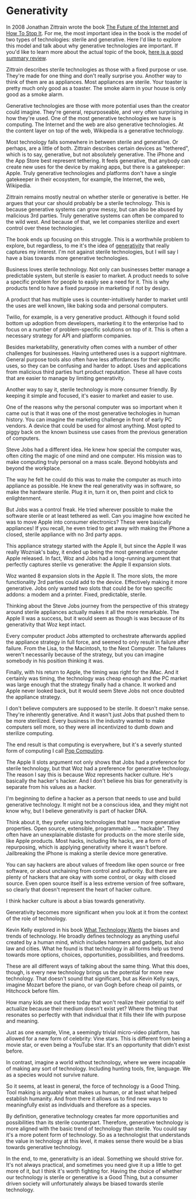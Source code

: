 # Generativity

In 2008 Jonathan Zittrain wrote the book [The Future of the Internet and How To Stop It](http://www.amazon.com/gp/product/B0089EHNC2/). For me, the most important idea in the book is the model of two types of technologies: sterile and generative. Here I'd like to explore this model and talk about why generative technologies are important. If you'd like to learn more about the actual topic of the book, [here is a good summary review](http://boingboing.net/2008/07/23/zittrains-the-future.html). 

Zittrain describes sterile technologies as those with a fixed purpose or use. They're made for one thing and don't really surprise you. Another way to think of them are as appliances. Most appliances are sterile. Your toaster is pretty much only good as a toaster. The smoke alarm in your house is only good as a smoke alarm. 

Generative technologies are those with more potential uses than the creator could imagine. They're general, repurposeable, and very often surprising in how they're used. One of the most generative technologies we have is computing. The Internet and the web are also generative technologies. At the content layer on top of the web, Wikipedia is a generative technology. 

Most technology falls somewhere in between sterile and generative. Or perhaps, are a little of both. Zittrain describes certain devices as "tethered", which is to say, generative, but not absolutely generative. The iPhone and the App Store best represent tethering. It feels generative, that anybody can create new uses for the device by making apps, but there is a gatekeeper: Apple. Truly generative technologies and platforms don't have a single gatekeeper in their ecosystem, for example, the Internet, the web, Wikipedia. 

Zittrain remains mostly neutral on whether sterile or generative is better. He argues that your car should probably be a sterile technology. This is because generative systems can grow messy, but can also be abused by malicious 3rd parties. Truly generative systems can often be compared to the wild west. And because of that, we let companies sterilize and exert control over these technologies. 

The book ends up focusing on this struggle. This is a worthwhile problem to explore, but regardless, to me it's the idea of [generativity](https://en.wikipedia.org/wiki/Generativity) that really captures my interest. I'm not against sterile technologies, but I will say I have a bias towards more generative technologies. 


Business loves sterile technology. Not only can businesses better manage a predictable system, but sterile is easier to market. A product needs to solve a specific problem for people to easily see a need for it. This is why products tend to have a fixed purpose in marketing if not by design.

A product that has multiple uses is counter-intuitively harder to market until the uses are well known, like baking soda and personal computers. 

Twilio, for example, is a very generative product. Although it found solid bottom up adoption from developers, marketing it to the enterprise had to focus on a number of problem-specific solutions on top of it. This is often a necessary strategy for API and platform companies.

Besides marketability, generativity often comes with a number of other challenges for businesses. Having untethered uses is a support nightmare. General purpose tools also often have less affordances for their specific uses, so they can be confusing and harder to adopt. Uses and applications from malicious third parties hurt product reputation. These all have costs that are easier to manage by limiting generativity.


Another way to say it, sterile technology is more consumer friendly. By keeping it simple and focused, it's easier to market and easier to use. 

One of the reasons why the personal computer was so important when it came out is that it was one of the most generative techologies in human history. You can imagine the marketing challenge in front of early PC vendors. A device that could be used for almost anything. Most opted to piggy back on the known business use cases from the previous generation of computers. 

Steve Jobs had a different idea. He knew how special the computer was, often citing the magic of one mind and one computer. His mission was to make computing truly personal on a mass scale. Beyond hobbyists and beyond the workplace. 

The way he felt he could do this was to make the computer as much into appliance as possible. He knew the real generativity was in software, so make the hardware sterile. Plug it in, turn it on, then point and click to enlightenment.

But Jobs was a control freak. He tried wherever possible to make the software sterile or at least tethered as well. Can you imagine how excited he was to move Apple into consumer electronics? These were basically appliances! If you recall, he even tried to get away with making the iPhone a closed, sterile appliance with no 3rd party apps.


This appliance strategy started with the Apple II, but since the Apple II was really Wozniak's baby, it ended up being the most generative computer Apple released. In fact, Woz and Jobs had a long-running argument that perfectly captures sterile vs generative: the Apple II expansion slots.

Woz wanted 8 expansion slots in the Apple II. The more slots, the more functionality 3rd parties could add to the device. Effectively making it more generative. Jobs only wanted two slots that could be for two specific addons: a modem and a printer. Fixed, predictable, sterile.

Thinking about the Steve Jobs journey from the perspective of this strategy around sterile appliances actually makes it all the more remarkable. The Apple II was a success, but it would seem as though is was because of its generativity that Woz kept intact. 

Every computer product Jobs attempted to orchestrate afterwards applied the appliance strategy in full force, and seemed to only result in failure after failure. From the Lisa, to the Macintosh, to the Next Computer. The failures weren't necessarily because of the strategy, but you can imagine somebody in his position thinking it was.

Finally, with his return to Apple, the timing was right for the iMac. And it certainly was timing, the technology was cheap enough and the PC market was large enough that the strategy finally had a chance. It worked and Apple never looked back, but it would seem Steve Jobs not once doubted the appliance strategy.

I don't believe computers are supposed to be sterile. It doesn't make sense. They're inherently generative. And it wasn't just Jobs that pushed them to be more sterilized. Every business in the industry wanted to make computers sell more, so they were all incentivized to dumb down and sterilize computing. 

The end result is that computing is everywhere, but it's a severly stunted form of computing I call [Pop Computing](http://progrium.com/wiki/PopComputing/).

The Apple II slots argument not only shows that Jobs had a preference for sterile technology, but that Woz had a preference for generative technology. The reason I say this is because Woz represents hacker culture. He's basically the hacker's hacker. And I don't believe his bias for generativity is separate from his values as a hacker. 

I'm beginning to define a hacker as a person that needs to use and build generative technology. It might not be a conscious idea, and they might not know why, but I believe generativity is part of hacker DNA. 

Think about it, they prefer using technologies that have more generative properties. Open source, extensible, programmable ... "hackable". They often have an unexplainable distaste for products on the more sterile side, like Apple products. Most hacks, including life hacks, are a form of repurposing, which is applying generativity where it wasn't before. Jailbreaking the iPhone is making a sterile device more generative. 

You can say hackers are about values of freedom like open source or free software, or about unchaining from control and authority. But there are plenty of hackers that are okay with some control, or okay with closed source. Even open source itself is a less extreme version of free software, so clearly that doesn't represent the heart of hacker culture. 

I think hacker culture is about a bias towards generativity. 


Generativity becomes more significant when you look at it from the context of the role of technology.

Kevin Kelly explored in his book [What Technology Wants](http://www.amazon.com/What-Technology-Wants-Kevin-Kelly/dp/0143120174) the biases and trends of technology. He broadly defines technology as anything useful created by a human mind, which includes hammers and gadgets, but also law and cities. What he found is that technology in all forms help us trend towards more options, choices, opportunities, possibilities, and freedoms.
 
These are all different ways of talking about the same thing. What this does, though, is every new technology brings us the potential for more new technology. That doesn't sound that significant, but as Kevin Kelly says, imagine Mozart before the piano, or van Gogh before cheap oil paints, or Hitchcock before film. 

How many kids are out there today that won't realize their potential to self actualize because their medium doesn't exist yet? Where the thing that resonates so perfectly with that individual that it fills their life with purpose and meaning.

Just as one example, Vine, a seemingly trivial micro-video platform, has allowed for a new form of celebrity: Vine stars. This is different from being a movie star, or even being a YouTube star. It's an opportunity that didn't exist before. 

In contrast, imagine a world without technology, where we were incapable of making any sort of technology. Including hunting tools, fire, language. We as a species would not survive nature. 

So it seems, at least in general, the force of technology is a Good Thing. Tool making is arguably what makes us human, or at least what helped establish humanity. And from there it allows us to find new ways to meaningfully exist as individuals and therefore as a species.

By definition, generative technology creates far more opportunities and possibilities than its sterile counterpart. Therefore, generative technology is more aligned with the basic trend of technology than sterile. You could say it's a more potent form of technology. So as a technologist that understands the value in technology at this level, it makes sense there would be a bias towards generative technology.

In the end, to me, generativity is an ideal. Something we should strive for. It's not always practical, and sometimes you need give it up a little to get more of it, but I think it's worth fighting for. Having the choice of whether our technology is sterile or generative is a Good Thing, but a consumer driven society will unfortunately always be biased towards sterile technology.
